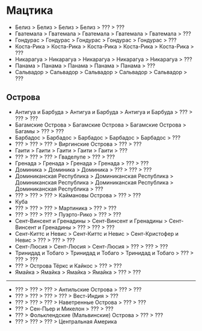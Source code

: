 # Мацтика

*   Белиз               >   Белиз               >   Белиз               >   Белиз               >   ???         >   ???
*   Гватемала           >   Гватемала           >   Гватемала           >   Гватемала           >   Гватемала   >   ???
*   Гондурас            >   Гондурас            >   Гондурас            >   Гондурас            >   Гондурас    >   ???
*   Коста-Рика          >   Коста-Рика          >   Коста-Рика          >   Коста-Рика          >   Коста-Рика  >   ???
*   Никарагуа           >   Никарагуа           >   Никарагуа           >   Никарагуа           >   Никарагуа   >   ???
*   Панама              >   Панама              >   Панама              >   Панама              >   Панама      >   ???
*   Сальвадор           >   Сальвадор           >   Сальвадор           >   Сальвадор           >   Сальвадор   >   ???

## Острова

*   Антигуа и Барбуда   >   Антигуа и Барбуда   >   Антигуа и Барбуда   >   ???                 >   ???         >   ???
*   Багамские Острова   >   Багамские Острова   >   Багамские Острова   >   Багамы              >   ???         >   ???
*   Барбадос            >   Барбадос            >   Барбадос            >   Барбадос            >   Барбадос    >   ???
*   ???                 >   ???                 >   ???                 >   Виргинские Острова  >   ???         >   ???
*   Гаити               >   Гаити               >   Гаити               >   Гаити               >   Гаити       >   ???
*   ???                 >   ???                 >   ???                 >   Гваделупе           >   ???         >   ???
*   Гренада             >   Гренада             >   Гренада             >   Гренада             >   ???         >   ???
*   Доминика            >   Доминика            >   Доминика            >   ???                 >   ???         >   ???
*   Доминиканская Республика    >   Доминиканская Республика    >   Доминиканская Республика    >   Доминиканская Республика    >   Доминиканская Республика    >   ???
*   ???                 >   ???                 >   ???                 >   Каймановы Острова   >   ???         >   ???
*   Куба
*   ???                 >   ???                 >   ???                 >   Мартиника           >   ???         >   ???
*   ???                 >   ???                 >   ???                 >   Пуэрто-Рико         >   ???         >   ???
*   Сент-Винсент и Гренадины    >   Сент-Винсент и Гренадины    >   Сент-Винсент и Гренадины    >   ??? >   ??? >   ???
*   Сент-Киттс и Невис  >   Сент-Киттс и Невис  >   Сент-Кристофер и Невис  >   ???             >   ???         >   ???
*   Сент-Люсия          >   Сент-Люсия          >   Сент-Люсия          >   ???                 >   ???         >   ???
*   Тринидад и Тобаго   >   Тринидад и Тобаго   >   Тринидад и Тобаго   >   ???                 >   ???         >   ???
*   ???                 >   Острова Тёркс и Кайкос  >   ???     >   ???
*   Ямайка              >   Ямайка              >   Ямайка              >   Ямайка              >   ???         >   ???

----

*   ???                 >   ???                 >   ???                 >   Антильские Острова  >   ???         >   ???
*   ???                 >   ???                 >   ???                 >   ???                 >   Вест-Индия  >   ???
*   ???                 >   ???                 >   ???                 >   Наветренные Острова >   ???         >   ???
*   ???                 >   Сен-Пьер и Микелон  >   ???         >   ???
*   ???                 >   Фольклендские (Мальвинские) Острова >   ??? >   ???
*   ???                 >   ???                 >   ???         >   Центральная Америка
